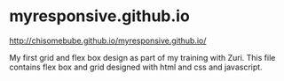 # myresponsive.github.io
 http://chisomebube.github.io/myresponsive.github.io/

 My first grid and flex box design as part of my training with Zuri. This file contains flex box and grid designed with html and css and javascript. 
